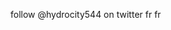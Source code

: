 follow @hydrocity544 on twitter fr fr

<!---
jose66stack/jose66stack is a ✨ special ✨ repository because its `README.md` (this file) appears on your GitHub profile.
You can click the Preview link to take a look at your changes.
--->
